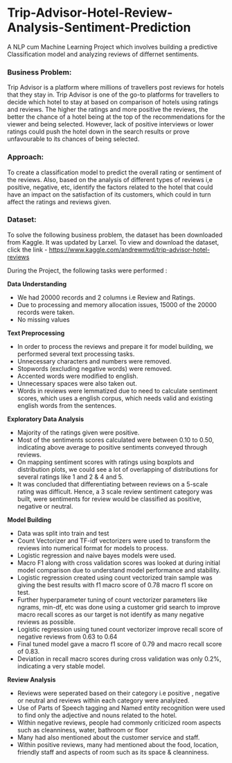 # Trip-Advisor-Hotel-Review-Analysis-Sentiment-Prediction
A NLP cum Machine Learning Project which involves building a predictive Classification model and analyzing reviews of differnet sentiments.

### **Business Problem**: 
Trip Advisor is a platform where millions of travellers post reviews for hotels that they stay in. Trip Advisor is one of the go-to platforms for travellers to decide which hotel to stay at based on comparison of hotels using ratings and reviews. The higher the ratings and more positive the reviews, the better the chance of a hotel being at the top of the recommendations for the viewer and being selected. However, lack of positive interviews or lower ratings could push the hotel down in the search results or prove unfavourable to its chances of being selected.

### **Approach**: 
To create a classification model to predict the overall rating or sentiment of the reviews. Also, based on the analysis of different types of reviews i,e positive, negative, etc, identify the factors related to the hotel that could have an impact on the satisfaction of its customers, which could in turn affect the ratings and reviews given.

### **Dataset**: 
To solve the following business problem, the dataset has been downloaded from Kaggle. It was updated by Larxel. To view and download the dataset, click the link - https://www.kaggle.com/andrewmvd/trip-advisor-hotel-reviews

During the Project, the following tasks were performed :

**Data Understanding**
- We had 20000 records and 2 columns i.e Review and Ratings.
- Due to processing and memory allocation issues, 15000 of the 20000 records were taken.
- No missing values

**Text Preprocessing**
- In order to process the reviews and prepare it for model building, we performed several text processing tasks.
- Unnecessary characters and numbers were removed.
- Stopwords (excluding negative words) were removed.
- Accented words were modified to english.
- Unnecessary spaces were also taken out.
- Words in reviews were lemmatized due to need to calculate sentiment scores, which uses a english corpus, which needs valid and existing english words from the sentences.

**Exploratory Data Analysis**
- Majority of the ratings given were positive.
- Most of the sentiments scores calculated were between 0.10 to 0.50, indicating above average to positive sentiments conveyed through reviews.
- On mapping sentiment scores with ratings using boxplots and distribution plots, we could see a lot of overlapping of distributions for several ratings like 1 and 2 & 4 and 5.
- It was concluded that differentiating between reviews on a 5-scale rating was difficult. Hence, a 3 scale review sentiment category was built, were sentiments for review would be classified as positive, negative or neutral.

**Model Building**
- Data was split into train and test
- Count Vectorizer and TF-idf vectorizers were used to transform the reviews into numerical format for models to process.
- Logistic regression and naive bayes models were used.
- Macro F1 along with cross validation scores was looked at during initial model comparison due to understand model performance and stability.
- Logistic regression created using count vectorized train sample was giving the best results with f1 macro score of 0.78 macro f1 score on test.
- Further hyperparameter tuning of count vectorizer parameters like ngrams, min-df, etc was done using a customer grid search to improve macro recall scores as our target is not identify as many negative reviews as possible.
- Logistic regression using tuned count vectorizer improve recall score of negative reviews from 0.63 to 0.64
- Final tuned model gave a macro f1 score of 0.79 and macro recall score of 0.83.
- Deviation in recall macro scores during cross validation was only 0.2%, indicating a very stable model.

**Review Analysis**
- Reviews were seperated based on their category i.e positive , negative or neutral and reviews within each category were analyized.
- Use of Parts of Speech tagging and Named entity recognition were used to find only the adjective and nouns related to the hotel.
- Within negative reviews, people had commonly criticized room aspects such as cleanniness, water, bathroom or floor 
- Many had also mentioned about the customer service and staff.
- Within positive reviews, many had mentioned about the food, location, friendly staff and aspects of room such as its space & cleanniness.

